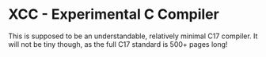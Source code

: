 # XCC - Experimental C Compiler 
This is supposed to be an understandable, relatively minimal C17 compiler. It will not be tiny though, as the full C17 standard is 500+ pages long!